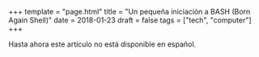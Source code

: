 +++
template = "page.html"
title = "Un pequeña iniciación a BASH (Born Again Shell)"
date =  2018-01-23
draft = false
tags = ["tech", "computer"]
+++


Hasta ahora este artículo no está disponible en español.